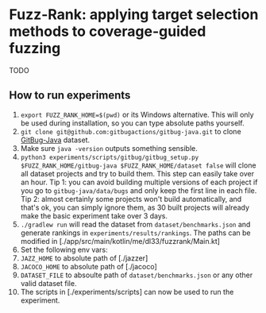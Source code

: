 #  Fuzz-Rank: applying target selection methods to coverage-guided fuzzing

TODO

## How to run experiments

1. `export FUZZ_RANK_HOME=$(pwd)` or its Windows alternative. This will only be used during installation, so you can type absolute paths yourself.
1. `git clone git@github.com:gitbugactions/gitbug-java.git` to clone [GitBug-Java](https://github.com/gitbugactions/gitbug-java) dataset.
1. Make sure `java -version` outputs something sensible.
1. `python3 experiments/scripts/gitbug/gitbug_setup.py $FUZZ_RANK_HOME/gitbug-java $FUZZ_RANK_HOME/dataset false` will clone all dataset projects and try to build them. This step can easily take over an hour. Tip 1: you can avoid building multiple versions of each project if you go to `gitbug-java/data/bugs` and only keep the first line in each file. Tip 2: almost certainly some projects won't build automatically, and that's ok, you can simply ignore them, as 30 built projects will already make the basic experiment take over 3 days.
1. `./gradlew run` will read the dataset from `dataset/benchmarks.json` and generate rankings in `experiments/results/rankings`. The paths can be modified in [./app/src/main/kotlin/me/dl33/fuzzrank/Main.kt]
1. Set the following env vars:
  1. `JAZZ_HOME` to absolute path of [./jazzer]
  1. `JACOCO_HOME` to absolute path of [./jacoco]
  1. `DATASET_FILE` to absoulte path of `dataset/benchmarks.json` or any other valid dataset file.
1. The scripts in [./experiments/scripts] can now be used to run the experiment.
